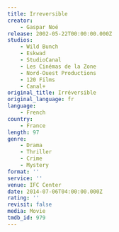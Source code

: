 ```yaml
---
title: Irreversible
creator:
    - Gaspar Noé
release: 2002-05-22T00:00:00.000Z
studios:
    - Wild Bunch
    - Eskwad
    - StudioCanal
    - Les Cinémas de la Zone
    - Nord-Ouest Productions
    - 120 Films
    - Canal+
original_title: Irréversible
original_language: fr
language:
    - French
country:
    - France
length: 97
genre:
    - Drama
    - Thriller
    - Crime
    - Mystery
format: ''
service: ''
venue: IFC Center
date: 2014-07-06T04:00:00.000Z
rating: ''
revisit: false
media: Movie
tmdb_id: 979
---
```



